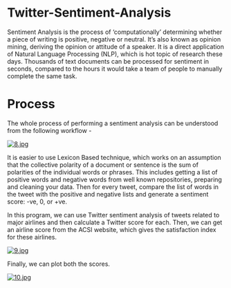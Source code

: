 # Twitter-Sentiment-Analysis
Sentiment Analysis is the process of ‘computationally’ determining whether a piece of writing is positive, negative or neutral. It’s also known as opinion mining, deriving the opinion or attitude of a speaker. It is a direct application of Natural Language Processing (NLP), which is hot topic of research these days.  Thousands of text documents can be processed for sentiment in seconds, compared to the hours it would take a team of people to manually complete the same task.

# Process
The whole process of performing a sentiment analysis can be understood from the following workflow - 

[![8.jpg](https://i.postimg.cc/wv9hqNTR/8.jpg)](https://postimg.cc/rdYdgK4q)

It is easier to use Lexicon Based technique, which works on an assumption that the collective polarity of a document or sentence is the sum of polarities of the individual words or phrases. This includes getting a list of positive words and negative words from well known repositories, preparing and cleaning your data. Then for every tweet, compare the list of words in the tweet with the positive and negative lists and generate a sentiment score: -ve, 0, or +ve.

In this program, we can use Twitter sentiment analysis of tweets related to major airlines and then calculate a Twitter score for each. Then, we can get an airline score from the ACSI website, which gives the satisfaction index for these airlines. 

[![9.jpg](https://i.postimg.cc/SR6jtSML/9.jpg)](https://postimg.cc/JHh1sWKt)

Finally, we can plot both  the scores. 

[![10.jpg](https://i.postimg.cc/VsnSNRVS/10.jpg)](https://postimg.cc/mhZZXQRR)

